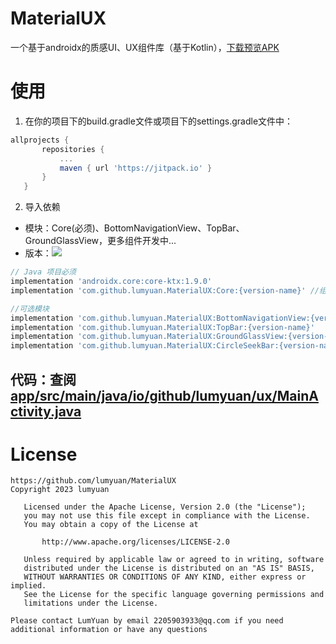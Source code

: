 # MaterialUX
一个基于androidx的质感UI、UX组件库（基于Kotlin），<a href="https://github.com/lumyuan/MaterialUX/releases">下载预览APK</a>

# 使用
1. 在你的项目下的build.gradle文件或项目下的settings.gradle文件中：
 ```gradle
 allprojects {
		repositories {
			...
			maven { url 'https://jitpack.io' }
		}
	}
 ```
2. 导入依赖
* 模块：Core(必须)、BottomNavigationView、TopBar、GroundGlassView，更多组件开发中...
* 版本：[![](https://jitpack.io/v/lumyuan/MaterialUX.svg)](https://jitpack.io/#lumyuan/MaterialUX)
```gradle
// Java 项目必须
implementation 'androidx.core:core-ktx:1.9.0'
implementation 'com.github.lumyuan.MaterialUX:Core:{version-name}' //组件库必须

//可选模块
implementation 'com.github.lumyuan.MaterialUX:BottomNavigationView:{version-name}'
implementation 'com.github.lumyuan.MaterialUX:TopBar:{version-name}'
implementation 'com.github.lumyuan.MaterialUX:GroundGlassView:{version-name}'
implementation 'com.github.lumyuan.MaterialUX:CircleSeekBar:{version-name}'
```

## 代码：查阅<a href="https://github.com/lumyuan/MaterialUX/blob/main/app/src/main/java/io/github/lumyuan/ux/MainActivity.java">app/src/main/java/io/github/lumyuan/ux/MainActivity.java</a>

# License
```
https://github.com/lumyuan/MaterialUX
Copyright 2023 lumyuan

   Licensed under the Apache License, Version 2.0 (the "License");
   you may not use this file except in compliance with the License.
   You may obtain a copy of the License at

       http://www.apache.org/licenses/LICENSE-2.0

   Unless required by applicable law or agreed to in writing, software
   distributed under the License is distributed on an "AS IS" BASIS,
   WITHOUT WARRANTIES OR CONDITIONS OF ANY KIND, either express or implied.
   See the License for the specific language governing permissions and
   limitations under the License.

Please contact LumYuan by email 2205903933@qq.com if you need
additional information or have any questions
```

